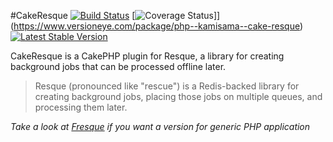 #CakeResque [![Build Status](https://travis-ci.org/kamisama/Cake-Resque.png)](https://travis-ci.org/kamisama/Cake-Resque) [![Coverage Status](https://coveralls.io/repos/kamisama/Cake-Resque/badge.png)]](https://www.versioneye.com/package/php--kamisama--cake-resque) [![Latest Stable Version](https://poser.pugx.org/kamisama/cake-resque/v/stable.png)](https://packagist.org/packages/kamisama/cake-resque)

CakeResque is a CakePHP plugin for Resque, a library for creating background jobs that can be processed offline later.

> Resque (pronounced like "rescue") is a Redis-backed library for creating background jobs, placing those jobs on multiple queues, and processing them later.

*Take a look at [Fresque](https://github.com/kamisama/Fresque) if you want a version for generic PHP application*
